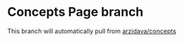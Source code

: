 # Concepts Page branch

This branch will automatically pull from [arzidava/concepts](https://github.com/arzidava/concepts)
